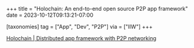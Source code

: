+++
title = "Holochain: An end-to-end open source P2P app framework"
date = 2023-10-12T09:13:21-07:00

[taxonomies]
tag = ["App", "Dev", "P2P"]
via = ["IIW"]
+++

[Holochain | Distributed app framework with P2P networking](https://www.holochain.org/)

<!-- more -->
